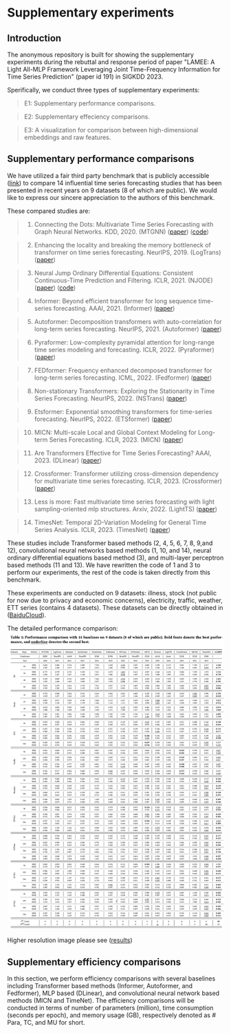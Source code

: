 # Supplementary experiments

## Introduction

The anonymous repository is built for showing the supplementary experiments during the 
rebuttal and response period of paper "LAMEE: A Light All-MLP Framework Leveraging Joint Time-Frequency Information for 
Time Series Prediction" (paper id 191) in SIGKDD 2023.

Sperifically, we conduct three types of supplementary experiments:
> E1: Supplementary performance comparisons.

> E2: Supplementary effeciency comparisons.

> E3: A visualization for comparison between high-dimensional embeddings and raw features.


## Supplementary performance comparisons

We have utilized a fair third party benchmark that is publicly accessible ([link](https://github.com/thuml/Time-Series-Library)) to compare 14 influential time series forecasting 
studies that has been presented in recent years on 9 datasets (8 of which are public). We would like to express our sincere appreciation to the 
authors of this benchmark.

These compared studies are:
> 1. Connecting the Dots: Multivariate Time Series Forecasting with Graph Neural Networks. KDD, 2020. (MTGNN) ([paper](https://dl.acm.org/doi/abs/10.1145/3394486.3403118)) ([code](https://github.com/nnzhan/MTGNN))

> 2. Enhancing the locality and breaking the memory bottleneck of transformer on time series forecasting. NeurIPS, 2019. (LogTrans) ([paper](https://arxiv.org/pdf/1907.00235.pdf))

> 3. Neural Jump Ordinary Differential Equations: Consistent Continuous-Time Prediction and Filtering. ICLR, 2021. (NJODE) ([paper](https://arxiv.org/pdf/2006.04727.pdf)) ([code](https://github.com/HerreraKrachTeichmann/NJODE))

> 4. Informer: Beyond efficient transformer for long sequence time-series forecasting. AAAI, 2021. (Informer) ([paper](https://ojs.aaai.org/index.php/AAAI/article/view/17325))

> 5. Autoformer: Decomposition transformers with auto-correlation for long-term series forecasting. NeurIPS, 2021. (Autoformer) ([paper](https://arxiv.org/pdf/2106.13008.pdf))

> 6. Pyraformer: Low-complexity pyramidal attention for long-range time series modeling and forecasting. ICLR, 2022. (Pyraformer) ([paper](https://openreview.net/forum?id=0EXmFzUn5I))

> 7. FEDformer: Frequency enhanced decomposed transformer for long-term series forecasting. ICML, 2022. (Fedformer) ([paper](https://arxiv.org/pdf/2201.12740.pdf))

> 8. Non-stationary Transformers: Exploring the Stationarity in Time Series Forecasting. NeurIPS, 2022. (NSTrans) ([paper](https://openreview.net/forum?id=ucNDIDRNjjv))

> 9. Etsformer: Exponential smoothing transformers for time-series forecasting. NeurIPS, 2022. (ETSformer)  ([paper](https://openreview.net/forum?id=5m_3whfo483))

> 10. MICN: Multi-scale Local and Global Context Modeling for Long-term Series Forecasting. ICLR, 2023. (MICN) ([paper](https://openreview.net/forum?id=zt53IDUR1U))

> 11. Are Transformers Effective for Time Series Forecasting? AAAI, 2023. (DLinear) ([paper](https://arxiv.org/abs/2205.13504))

> 12. Crossformer: Transformer utilizing cross-dimension dependency for multivariate time series forecasting. ICLR, 2023. (Crossformer) ([paper](https://openreview.net/forum?id=vSVLM2j9eie))

> 13. Less is more: Fast multivariate time series forecasting with light sampling-oriented mlp structures. Arxiv, 2022. (LightTS) ([paper](https://arxiv.org/abs/2207.01186))

> 14. TimesNet: Temporal 2D-Variation Modeling for General Time Series Analysis. ICLR, 2023. (TimesNet) ([paper](https://openreview.net/forum?id=ju_Uqw384Oq))


These studies include Transformer based methods (2, 4, 5, 6, 7, 8, 9,and 12), convolutional neural networks based methods (1, 10, and 14), 
neural ordinary differential equations based method (3), and multi-layer perceptron based methods (11 and 13).
We have rewritten the code of 1 and 3 to perform our experiments, the rest of the code is taken directly from this benchmark.

These experiments are conducted on 9 datasets: illness, stock (not public for now due to privacy and economic concerns), electricity, traffic, weather, ETT series (contains 4 datasets). 
These datasets can be directly obtained in ([BaiduCloud](https://pan.baidu.com/s/1r3KhGd0Q9PJIUZdfEYoymg?pwd=i9iy)).

The detailed performance comparison:
![Results](img.png)


Higher resolution image please see ([results](./performance.pdf))

## Supplementary efficiency comparisons

In this section, we perform efficiency comparisons with several baselines including 
Transformer based methods (Informer, Autoformer, and Fedformer), MLP based (DLinear), and 
convolutional neural network based methods (MICN and TimeNet). 
The efficiency comparisons will be conducted in terms of number of parameters (million), 
time consumption (seconds per epoch), and memory usage (GB), respectively denoted as 
\# Para, TC, and MU for short.



 
